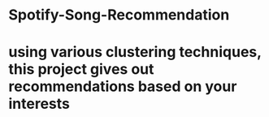# Spotify-Song-Recommendation
# using various clustering techniques, this project gives out recommendations based on your interests
